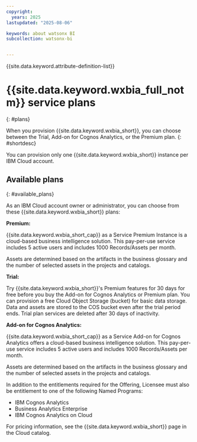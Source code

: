 ```yaml
---
copyright:
  years: 2025
lastupdated: "2025-08-06"

keywords: about watsonx BI
subcollection: watsonx-bi


---
```


{{site.data.keyword.attribute-definition-list}}

# {{site.data.keyword.wxbia_full_notm}} service plans
{: #plans}

When you provision {{site.data.keyword.wxbia_short}}, you can choose between the Trial, Add-on for Cognos Analytics, or the Premium plan. {: #shortdesc}

You can provision only one {{site.data.keyword.wxbia_short}} instance per IBM Cloud account.

## Available plans
{: #available_plans}

As an IBM Cloud account owner or administrator, you can choose from these {{site.data.keyword.wxbia_short}} plans:

**Premium:**
	
{{site.data.keyword.wxbia_short_cap}} as a Service Premium Instance is a cloud-based business intelligence solution. This pay-per-use service includes 5 active users and includes 1000 Records/Assets per month.

Assets are determined based on the artifacts in the business glossary and the number of selected assets in the projects and catalogs.

**Trial:**

Try {{site.data.keyword.wxbia_short}}'s Premium features for 30 days for free before you buy the Add-on for Cognos Analytics or Premium plan. You can provision a free Cloud Object Storage (bucket) for basic data storage. Data and assets are stored to the COS bucket even after the trial period ends. Trial plan services are deleted after 30 days of inactivity.


**Add-on for Cognos Analytics:**

{{site.data.keyword.wxbia_short_cap}} as a Service Add-on for Cognos Analytics offers a cloud-based business intelligence solution. 
This pay-per-use service includes 5 active users and includes 1000 Records/Assets per month.

Assets are determined based on the artifacts in the business glossary and the number of selected assets in the projects and catalogs.

In addition to the entitlements required for the Offering, Licensee must also be entitlement to one of the following Named Programs:

- IBM Cognos Analytics
- Business Analytics Enterprise
- IBM Cognos Analytics on Cloud

For pricing information, see the {{site.data.keyword.wxbia_short}} page in the Cloud catalog.
